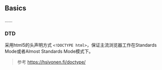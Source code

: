 ## Basics
……
### DTD
采用html5的头声明方式 `<!DOCTYPE html>`，保证主流浏览器工作在Standards Mode或者Almost Standards Mode模式下。
> 参考 https://hsivonen.fi/doctype/

